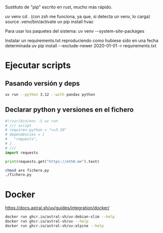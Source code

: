 Sustituto de "pip" escrito en rust, mucho más rápido.

uv venv
cd . (con zsh me funciona, ya que, si detecta un venv, lo carga)
source .venv/bin/activate
uv pip install hvac

Para usar los paquetes del sistema:
uv venv --system-site-packages

Instalar un requirements.txt reproduciendo como hubiese sido en una fecha determinada
uv pip install --exclude-newer 2020-01-01 -r requirements.txt

# Ejecutar scripts

## Pasando versión y deps

```bash
uv run --python 3.12 --with pandas python
```

## Declarar python y versiones en el fichero

```python
#!/usr/bin/env -S uv run
# /// script
# requires-python = ">=3.10"
# dependencies = [
#   "requests",
# ]
# ///
import requests

print(requests.get("https://eth0.me").text)
```

```bash
chmod a+x fichero.py
./fichero.py
```

# Docker

<https://docs.astral.sh/uv/guides/integration/docker/>

```bash
docker run ghcr.io/astral-sh/uv:debian-slim --help
docker run ghcr.io/astral-sh/uv --help
docker run ghcr.io/astral-sh/uv:alpine --help
```
